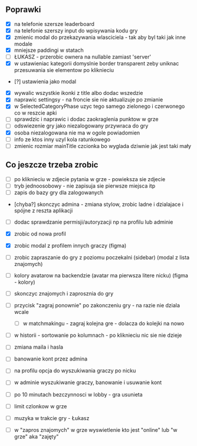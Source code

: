 ## Poprawki
- [x] na telefonie szersze leaderboard 
- [x] na telefonie szerszy input do wpisywania kodu gry
- [x] zmienic modal do przekazywania wlasciciela - tak aby byl taki jak inne modale
- [x] mniejsze paddingi w statach
- [ ] ŁUKASZ - przerobic ownera na nullable zamiast 'server'
- [x] w ustawieniac kategorii domyslnie border transparent zeby uniknac przesuwania sie elementow po kliknieciu
- [?] ustawienia jako modal
- [x] wywalic wszystkie ikonki z title albo dodac wszedzie
- [x] naprawic settingsy - na froncie sie nie aktualizuje po zmianie
- [x] w SelectedCategoryPhase uzyc tego samego zielonego i czerwonego co w reszcie apki
- [ ] sprawdzic i naprawic i dodac zaokraglenia punktow w grze
- [ ] odswiezenie gry jako niezalogowany przywraca do gry
- [x] osoba niezalogowana nie ma w ogole powiadomien
- [ ] info ze ktos inny uzyl kola ratunkowego
- [ ] zmienic rozmiar mainTitle czcionka bo wyglada dziwnie jak jest taki mały

## Co jeszcze trzeba zrobic
- [ ] po kliknieciu w zdjecie pytania w grze - powieksza sie zdjecie
- [ ] tryb jednoosobowy - nie zapisuja sie pierwsze miejsca itp
- [ ] zapis do bazy gry dla zalogowanych
- [chyba?] skonczyc admina - zmiana stylow, zrobic ladne i dzialajace i spójne z reszta aplikacji
- [ ] dodac sprawdzanie permisji/autoryzacji np na profilu lub adminie
- [x] zrobic od nowa profil
- [x] zrobic modal z profilem innych graczy (figma)
- [ ] zrobic zapraszanie do gry z poziomu poczekalni (sidebar) (modal z lista znajomych)
- [ ] kolory avatarow na backendzie (avatar ma pierwsza litere nicku) (figma - kolory)
- [ ] skonczyc znajomych i zaprosznia do gry
- [ ] przycisk "zagraj ponownie" po zakonczeniu gry - na razie nie dziala wcale
  - [ ] w matchmakingu - zagraj kolejna gre - dolacza do kolejki na nowo
- [ ] w historii - sortowanie po kolumnach - po kliknieciu nic sie nie dzieje
- [ ] zmiana maila i hasla
- [ ] banowanie kont przez admina
- [ ] na profilu opcja do wyszukiwania graczy po nicku
- [ ] w adminie wyszukiwanie graczy, banowanie i usuwanie kont
- [ ] po 10 minutach bezczynnosci w lobby - gra usunieta
- [ ] limit czlonkow w grze
- [ ] muzyka w trakcie gry - Łukasz
- [ ] w "zapros znajomych" w grze wyswietlenie kto jest "online" lub "w grze" aka "zajęty"


